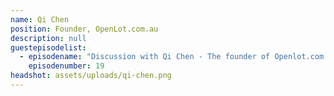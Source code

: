 ```yaml
---
name: Qi Chen
position: Founder, OpenLot.com.au
description: null
guestepisodelist:
  - episodename: "Discussion with Qi Chen - The founder of Openlot.com.au" 
    episodenumber: 19
headshot: assets/uploads/qi-chen.png
---
```

